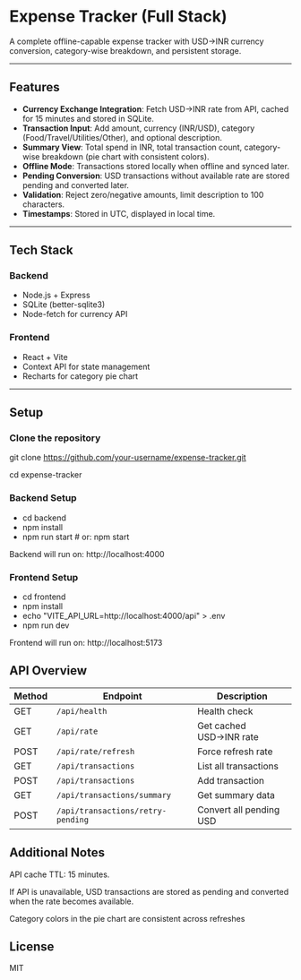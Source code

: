 # Expense Tracker (Full Stack)

A complete offline-capable expense tracker with USD→INR currency conversion, category-wise breakdown, and persistent storage.

---

## Features

- **Currency Exchange Integration**: Fetch USD→INR rate from API, cached for 15 minutes and stored in SQLite.
- **Transaction Input**: Add amount, currency (INR/USD), category (Food/Travel/Utilities/Other), and optional description.
- **Summary View**: Total spend in INR, total transaction count, category-wise breakdown (pie chart with consistent colors).
- **Offline Mode**: Transactions stored locally when offline and synced later.
- **Pending Conversion**: USD transactions without available rate are stored pending and converted later.
- **Validation**: Reject zero/negative amounts, limit description to 100 characters.
- **Timestamps**: Stored in UTC, displayed in local time.

---

## Tech Stack

### Backend
- Node.js + Express
- SQLite (better-sqlite3)
- Node-fetch for currency API

### Frontend
- React + Vite
- Context API for state management
- Recharts for category pie chart

---

## Setup

### Clone the repository

git clone https://github.com/your-username/expense-tracker.git

cd expense-tracker

### Backend Setup
- cd backend
- npm install
- npm run start   # or: npm start

Backend will run on: http://localhost:4000

### Frontend Setup
- cd frontend
- npm install
- echo "VITE_API_URL=http://localhost:4000/api" > .env
- npm run dev

Frontend will run on: http://localhost:5173

##  API Overview

| Method | Endpoint                          | Description             |
| ------ | --------------------------------- | ----------------------- |
| GET    | `/api/health`                     | Health check            |
| GET    | `/api/rate`                       | Get cached USD→INR rate |
| POST   | `/api/rate/refresh`               | Force refresh rate      |
| GET    | `/api/transactions`               | List all transactions   |
| POST   | `/api/transactions`               | Add transaction         |
| GET    | `/api/transactions/summary`       | Get summary data        |
| POST   | `/api/transactions/retry-pending` | Convert all pending USD |

## Additional Notes
API cache TTL: 15 minutes.

If API is unavailable, USD transactions are stored as pending and converted when the rate becomes available.

Category colors in the pie chart are consistent across refreshes

## License
MIT

